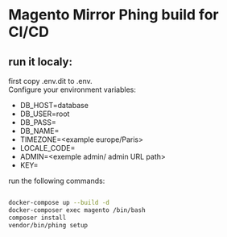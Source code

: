 # Magento Mirror Phing build for CI/CD

## run it localy:

first copy .env.dit to .env.  
Configure your environment variables:  

- DB_HOST=database
- DB_USER=root
- DB_PASS=<your custom password>
- DB_NAME=<your db name>
- TIMEZONE=<example europe/Paris>
- LOCALE_CODE=<example en_US>
- ADMIN=<exemple admin/ admin URL path>
- KEY=<secret key to encrypt datas>
  
run the following commands:  

```bash

docker-compose up --build -d
docker-composer exec magento /bin/bash
composer install
vendor/bin/phing setup

```
